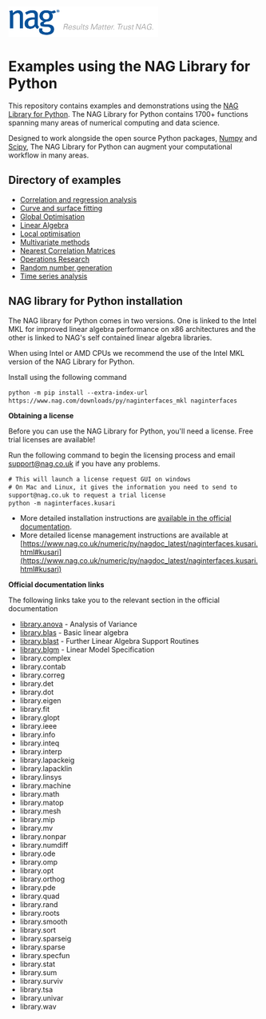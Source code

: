 ![NAG Logo](./nag_logo.png)

# Examples using the NAG Library for Python

This repository contains examples and demonstrations using the [NAG Library for Python](https://www.nag.co.uk/nag-library-python).  The NAG Library for Python contains 1700+ functions spanning many areas of numerical computing and data science.  

Designed to work alongside the open source Python packages, [Numpy](http://www.numpy.org/) and [Scipy](https://www.scipy.org/), The NAG Library for Python can augment your computational workflow in many areas.

## Directory of examples

* [Correlation and regression analysis](https://github.com/numericalalgorithmsgroup/NAGPythonExamples/tree/master/correlation_and_regression_analysis)
* [Curve and surface fitting](https://github.com/numericalalgorithmsgroup/NAGPythonExamples/tree/master/curve_and_surface_fitting)
* [Global Optimisation](https://github.com/numericalalgorithmsgroup/NAGPythonExamples/tree/master/global_optimisation)
* [Linear Algebra](https://github.com/numericalalgorithmsgroup/NAGPythonExamples/tree/master/linear_algebra)
* [Local optimisation](https://github.com/numericalalgorithmsgroup/NAGPythonExamples/tree/master/local_optimisation)
* [Multivariate methods](https://github.com/numericalalgorithmsgroup/NAGPythonExamples/tree/master/multivariate_methods)
* [Nearest Correlation Matrices](https://github.com/numericalalgorithmsgroup/NAGPythonExamples/tree/master/neareast_correlation_matrices)
* [Operations Research](https://github.com/numericalalgorithmsgroup/NAGPythonExamples/tree/master/operations_research)
* [Random number generation](https://github.com/numericalalgorithmsgroup/NAGPythonExamples/tree/master/random_number_generation)
* [Time series analysis](https://github.com/numericalalgorithmsgroup/NAGPythonExamples/tree/master/time_series_analysis)



## NAG library for Python installation

The NAG library for Python comes in two versions. One is linked to the Intel MKL for improved linear algebra performance on x86 architectures and the other is linked to NAG's self contained linear algebra libraries.

When using Intel or AMD CPUs we recommend the use of the Intel MKL version of the NAG Library for Python. 

Install using the following command

```
python -m pip install --extra-index-url https://www.nag.com/downloads/py/naginterfaces_mkl naginterfaces
```

**Obtaining a license** 

Before you can use the NAG Library for Python, you'll need a license.  Free trial licenses are available!

Run the following command to begin the licensing process and email [support@nag.co.uk](mailto:support@nag.co.uk) if you have any problems.

```
# This will launch a license request GUI on windows
# On Mac and Linux, it gives the information you need to send to support@nag.co.uk to request a trial license
python -m naginterfaces.kusari
```

* More detailed installation instructions are [available in the official documentation](https://www.nag.co.uk/numeric/py/nagdoc_latest/readme.html#installation).
* More detailed license management instructions are available at [https://www.nag.co.uk/numeric/py/nagdoc_latest/naginterfaces.kusari.html#kusari](https://www.nag.co.uk/numeric/py/nagdoc_latest/naginterfaces.kusari.html#kusari)

**Official documentation links** 

The following links take you to the relevant section in the official documentation

* [library.anova](https://www.nag.co.uk/numeric/py/nagdoc_latest/naginterfaces.library.anova.html) - Analysis of Variance
* [library.blas](https://www.nag.co.uk/numeric/py/nagdoc_latest/naginterfaces.library.blas.html) - Basic linear algebra
* [library.blast](https://www.nag.co.uk/numeric/py/nagdoc_latest/naginterfaces.library.blast.html) - Further Linear Algebra Support Routines
* [library.blgm](https://www.nag.co.uk/numeric/py/nagdoc_latest/naginterfaces.library.blgm.html) - Linear Model Specification
* library.complex
* library.contab
* library.correg
* library.det
* library.dot
* library.eigen
* library.fit
* library.glopt
* library.ieee
* library.info
* library.inteq
* library.interp
* library.lapackeig
* library.lapacklin
* library.linsys
* library.machine
* library.math
* library.matop
* library.mesh
* library.mip
* library.mv
* library.nonpar
* library.numdiff
* library.ode
* library.omp
* library.opt
* library.orthog
* library.pde
* library.quad
* library.rand
* library.roots
* library.smooth
* library.sort
* library.sparseig
* library.sparse
* library.specfun
* library.stat
* library.sum
* library.surviv
* library.tsa
* library.univar
* library.wav
